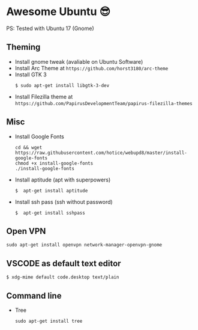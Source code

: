 # Awesome Ubuntu 😎

PS: Tested with Ubuntu 17 (Gnome)

## Theming

* Install gnome tweak (avaliable on Ubuntu Software)
* Install Arc Theme at `https://github.com/horst3180/arc-theme`
* Install GTK 3
   ```
   $ sudo apt-get install libgtk-3-dev
   ```
* Install Filezilla theme at `https://github.com/PapirusDevelopmentTeam/papirus-filezilla-themes`
   
## Misc

* Install Google Fonts
   ```
   cd && wget https://raw.githubusercontent.com/hotice/webupd8/master/install-google-fonts
   chmod +x install-google-fonts
   ./install-google-fonts
   ```
* Install aptitude (apt with superpowers)
   ```
   $  apt-get install aptitude
   ```
* Install ssh pass (ssh without password)
   ```
   $  apt-get install sshpass
   ```
## Open VPN
```
sudo apt-get install openvpn network-manager-openvpn-gnome
```

## VSCODE as default text editor
```
$ xdg-mime default code.desktop text/plain
```

## Command line
* Tree
   ```
   sudo apt-get install tree
   ```
